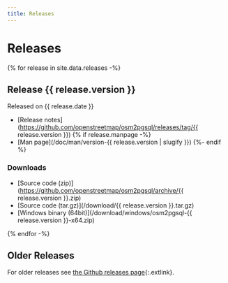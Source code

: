 ```yaml
---
title: Releases
---
```


# Releases

{% for release in site.data.releases -%}
<section markdown="1">

## Release {{ release.version }}

Released on {{ release.date }}

* [Release notes](https://github.com/openstreetmap/osm2pgsql/releases/tag/{{ release.version }})
{% if release.manpage -%}
* [Man page](/doc/man/version-{{ release.version | slugify }})
{%- endif %}

### Downloads

* [Source code (zip)](https://github.com/openstreetmap/osm2pgsql/archive/{{ release.version }}.zip)
* [Source code (tar.gz)](/download/{{ release.version }}.tar.gz)
* [Windows binary (64bit)](/download/windows/osm2pgsql-{{ release.version }}-x64.zip)

</section>
{% endfor -%}

<section markdown="1">

## Older Releases

For older releases see [the Github releases
page](https://github.com/openstreetmap/osm2pgsql/releases){:.extlink}.

</section>

